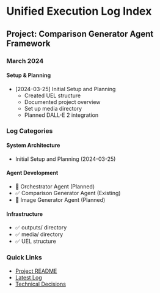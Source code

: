 # Unified Execution Log Index

## Project: Comparison Generator Agent Framework

### March 2024

#### Setup & Planning
- [2024-03-25] Initial Setup and Planning
  - Created UEL structure
  - Documented project overview
  - Set up media directory
  - Planned DALL-E 2 integration

### Log Categories

#### System Architecture
- Initial Setup and Planning (2024-03-25)

#### Agent Development
- 🔄 Orchestrator Agent (Planned)
- ✅ Comparison Generator Agent (Existing)
- 🔄 Image Generator Agent (Planned)

#### Infrastructure
- ✅ outputs/ directory
- ✅ media/ directory
- ✅ UEL structure

### Quick Links
- [Project README](./README.md)
- [Latest Log](./logs/2024-03-25--initial-setup-and-planning.md)
- [Technical Decisions](./README.md#technical-decisions) 